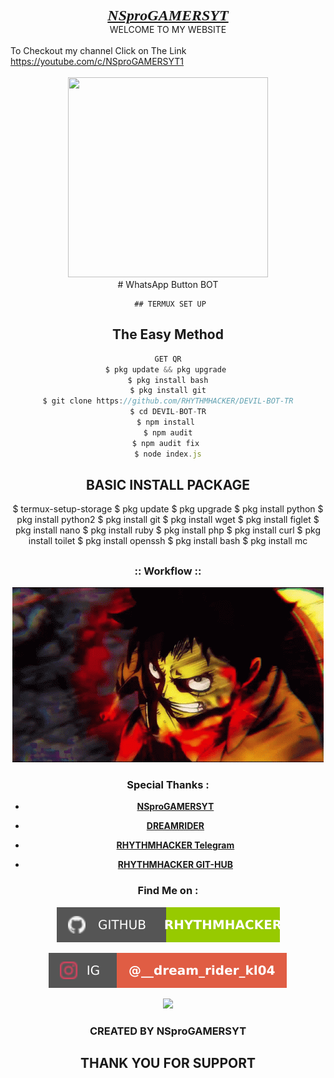 <div bgcolor="red" style="text-align: center;"><span style="font-family: Russo One; font-size : x-large;"><b><u><i>NSproGAMERSYT</i></u></b></span></div><div style="text-align: center;">WELCOME TO MY WEBSITE</div><div style="text-align: left;"><br /></div><div style="text-align: left;">To Checkout my channel Click on The Link</div><div style="text-align: left;"><span style="color: black;"><a href="https://youtube.com/c/NSproGAMERSYT1" target="_blank">https://youtube.com/c/NSproGAMERSYT1</a><br /></span></div><div style="text-align: left;"><br /></div><div class="separator" style="clear: both; text-align: center;">  
     <a href="https://i.imgur.com/FGMyUus.jpeg" style="margin-left: 1em; margin-right: 1em;"><img border="0" data-original-height="800" data-original-width="800" height="320"src="https://i.imgur.com/FGMyUus.jpeg" width="320" /></a>
<div></div><div></div><div></div><div></div>
#
WhatsApp Button BOT

     ## TERMUX SET UP
  
## The Easy Method 

```js
GET QR
$ pkg update && pkg upgrade 
$ pkg install bash
$ pkg install git
$ git clone https://github.com/RHYTHMHACKER/DEVIL-BOT-TR
$ cd DEVIL-BOT-TR
$ npm install 
$ npm audit
$ npm audit fix 
$ node index.js
```
## BASIC INSTALL PACKAGE
$ termux-setup-storage
$ pkg update 
$ pkg upgrade 
$ pkg install python 
$ pkg install python2 
$ pkg install git 
$ pkg install wget
$ pkg install figlet 
$ pkg install nano 
$ pkg install ruby 
$ pkg install php 
$ pkg install curl 
$ pkg install toilet 
$ pkg install openssh 
$ pkg install bash 
$ pkg install mc
 
##

<h3 align="center">

:: Workflow ::

</h3>

<p align="center">

<img src=".imgs/NSproYT.gif"/>

</p>

### Special Thanks :

- [**NSproGAMERSYT**](https://youtube.com/c/NSproGAMERSYT1)

- [**DREAMRIDER**](https://www.instagram.com/__dream_rider_kl04)

- [**RHYTHMHACKER Telegram**](https://t.me/RHYTHMHACKER)

- [**RHYTHMHACKER GIT-HUB**](https://github.com/RHYTHMHACKER)

### Find Me on :

<p align="left">

  <a href="https://github.com/RHYTHMHACKER" target="_blank"><img src=".imgs/gitnspro.svg"></a>

  <a href="https://www.instagram.com/__dream_rider_kl04" target="_blank"><img src=".imgs/instanspro.svg"></a>

  <a href="https://t.me/RHYTHMHACKER" target="_blank"><img src="https://img.shields.io/badge/Chat-Messenger-blue?style=for-the-badge&logo=messenger"></a>

</p>

### CREATED BY NSproGAMERSYT
## THANK YOU FOR SUPPORT
